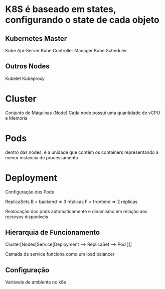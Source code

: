 # K8S é baseado em states, configurando o state de cada objeto

## Kubernetes Master

Kube Api-Server
Kube Controller Manager
Kube Scheduler

## Outros Nodes

Kubelet
Kubeproxy

# Cluster

Conjunto de Máquinas (Node)
Cada node possui uma quantidade de vCPU e Memória

# Pods

dentro das nodes, é a unidade que contêm os containers
representando a menor instancia de processamento

# Deployment

Configuração dos Pods

ReplicaSets
B = backend => 3 réplicas
F = frontend => 2 réplicas

Realocação dos pods automaticamente e dinamismo em relação aos recursos disponíveis

## Hierarquia de Funcionamento

Cluster[Nodes[Service[Deployment --> ReplicaSet --> Pod ]]]

Camada de service funciona
como um load balancer

## Configuração

Variáveis de ambiente no k8s 